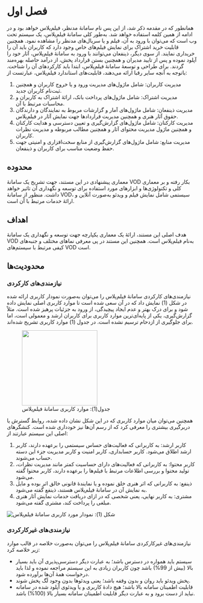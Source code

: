 <script>
 const viewer = new Viewer(document.getElementsByClassName('imgx')[0], {inline: true,viewed() {viewer.zoomTo(1);},});
</script>

# فصل اول

همانطور که در مقدمه ذکر شد، از این پس نام سامانۀ مدنظر، فیلم‌پلاس خواهد بود و در ادامه از همین کلمه استفاده خواهد شد. به‌طور کلی سامانۀ فیلم‌پلاس، یک سیستم تحت وب است که می‌توان با ورود به آن، فیلم و یا سریال‌های مدنظر را مشاهده نمود. همچنین قابلیت خرید اشتراک برای نمایش فیلم‌های خاص وجود دارد که کاربران باید آن را خریداری نمایند. از سوی دیگر، ذینفعان می‌توانند با ورود به سامانۀ فیلم‌پلاس، آثار خود را آپلود نموده و پس از تایید مدیران و همچنین بستن قرارداد پخش، از درآمد حاصله بهره‌مند گردند.
برای طراحی و توسعۀ سامانۀ فیلم‌پلاس، ابتدا باید کارکردهای آن را شناخت. باتوجه به آنچه سایر رقبا ارائه می‌دهند، قابلیت‌های استاندارد فیلم‌پلاس، عبارتست از:

1. مدیریت کاربران: شامل ماژول‌های مدیریت ورود و یا خروج کاربران و همچنین ثبت‌نام کاربران جدید.
2. مدیریت اشتراک: شامل ماژول‌های پرداخت بانک، ارائۀ اشتراک به کاربران و محاسبات مرتبط با آن.
3. مدیریت ذینفعان: شامل ماژول‌های آمار و گزارشات مربوط به نمایندگان و دارندگان حقوق آثار هنری و همچنین مدیریت قراردادها جهت نمایش آثار در فیلم‌پلاس.
4. مدیریت کارکنان: شامل ماژول‌های گزارش‌گیری و تعیین دسترسی و هدایت کارکنان و همچنین ماژول مدیریت محتوای آثار و همچنین مطالب مربوطه و مدیریت نظرات کاربران.
5. مدیریت منابع: شامل ماژول‌های گزارش‌گیری از منابع سخت‌افزاری و امنیتی جهت حفظ وضعیت مناسب برای کاربران و ذینفعان.

## محدوده

معماری پیشنهادی در این مستند، جهت تشریح یک سامانۀ VOD بکار رفته و بر معماری کلی و تکنولوژی‌ها و ابزارهای مورد استفاده برای توسعه و نگهداری آن تاثیر خواهد داشت. منظور از سامانۀ VOD، سیستمی شامل نمایش فیلم و ویدئو به‌صورت آنلاین و ارائۀ خدمات مرتبط با آن است.

## اهداف

هدف اصلی این مستند، ارائۀ یک معماری یکپارچه جهت توسعه و نگهداری یک سامانۀ VOD به‌نام فیلم‌پلاس است. همچنین این مستند در پی معرفی نماهای مختلف و جنبه‌های کیفی مرتبط با سیستم‌های VOD است.

## محدودیت‌ها

### نیازمندی‌های کارکردی

نیازمندی‌های کارکردی سامانۀ فیلم‌پلاس را می‌توان به‌صورت نمودار کاربری ارائه شده در شکل (1) نمایش داد که در آن سعی شده است تا موارد کاربری اصلی نمایش داده شود و برای درک بهتر و عدم ایجاد پیچیدگی، از ورود به جزئیات پرهیز شده است. مثلاً گزارش‌گیری، یکی از پایه‌ای‌ترین موارد کاربری برای کاربران ارشد و معمولی است، اما برای جلوگیری از ازدحام ترسیم نشده است. در جدول (1) موارد کاربری تشریح شده‌اند.

<figure>
    <img class="imgx" src="https://github.com/alihanifi/filmplusarc/blob/main/images/Use%20Case%20Table.jpg?raw=true" width="200">
    <figcaption>جدول(1): موارد کاربری سامانۀ فیلم‌پلاس</figcaption>
</figure>

همچنین می‌توان میان موارد کاربری که در این شکل نشان داده شده، روابط گسترش  یا دربرگیری  بیشتری را معرفی کرد که از رسم آن‌ها نیز خودداری شده است. کنشگرهای اصلی این سیستم عبارتند از:
1. کاربر ارشد: به کاربرانی که فعالیت‌های حساس سیستمی را برعهده دارند، کاربر ارشد اطلاق می‌شود. کاربر حسابداری، کاربر امنیت و کاربر مدیریت جزء این دسته حساب می‌شوند.
2. کاربر محتوا: به کاربرانی که فعالیت‌های دارای حساسیت کمتر مانند مدیریت نظرات، تولید محتوا و بررسی اطلاعات مرتبط با فیلم‌ها را برعهده دارند، کاربر محتوا گفته می‌شود.
3. ذینفع: به کاربرانی که اثر هنری خلق نموده و یا نمایندۀ قانونی خالق اثر بوده و مایل به نمایش آن در سامانۀ فیلم‌پلاس هستند، ذینفع گفته می‌شود.
4. مشتری: به کاربر نهایی، یعنی شخصی که در ازای دریافت خدمات نمایش آثار هنری مبلغی را پرداخت کند، مشتری گفته می‌شود.

![شکل (1): نمودار مورد کاربری سامانۀ فیلم‌پلاس](https://github.com/alihanifi/filmplusarc/blob/main/images/Component%20Diagram.jpg?raw=true)


### نیازمندی‌های غیرکارکردی
نیازمندی‌های غیرکارکردی سامانۀ فیلم‌پلاس را می‌توان به‌صورت خلاصه در قالب موارد زیر خلاصه کرد:

* سیستم باید همواره در دسترس باشد؛ به عبارت دیگر دسترسی‌پذیری آن باید بسیار بالا (بیش از 99%) باشد چون کاربران زیادی به این سیستم مراجعه نموده و لذا باید درخواست همۀ آن‌ها برآورده شود.
* پخش ویدئو باید روان و بدون وقفه باشد؛ یعنی ویدئوها بدون وجود لَگ پخش شوند.
* قابلیت اطمینان سامانه بالا باشد؛ هیچ دادۀ کاربری و یا ویدئوی آپلود شده در سامانه نباید از دست برود و به عبارت دیگر قابلیت اطمینان سامانه بسیار بالا (100%) باشد.
